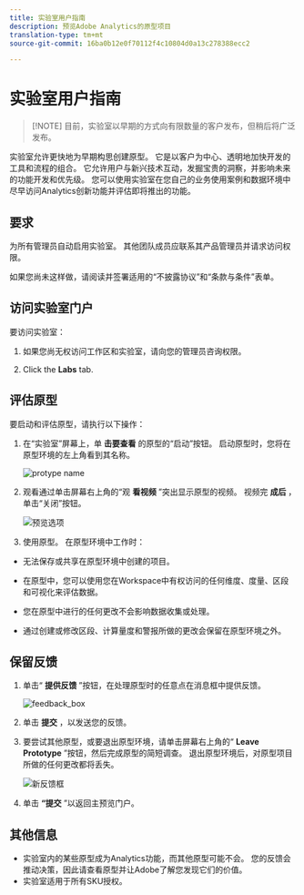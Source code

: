 ```yaml
---
title: 实验室用户指南
description: 预览Adobe Analytics的原型项目
translation-type: tm+mt
source-git-commit: 16ba0b12e0f70112f4c10804d0a13c278388ecc2

---
```




# 实验室用户指南

>[!NOTE] 目前，实验室以早期的方式向有限数量的客户发布，但稍后将广泛发布。

实验室允许更快地为早期构思创建原型。 它是以客户为中心、透明地加快开发的工具和流程的组合。 它允许用户与新兴技术互动，发掘宝贵的洞察，并影响未来的功能开发和优先级。 您可以使用实验室在您自己的业务使用案例和数据环境中尽早访问Analytics创新功能并评估即将推出的功能。

## 要求

为所有管理员自动启用实验室。 其他团队成员应联系其产品管理员并请求访问权限。

如果您尚未这样做，请阅读并签署适用的“不披露协议”和“条款与条件”表单。

## 访问实验室门户

要访问实验室：

1. 如果您尚无权访问工作区和实验室，请向您的管理员咨询权限。

1. Click the **Labs** tab.

## 评估原型

要启动和评估原型，请执行以下操作：

1. 在“实验室”屏幕上，单 **击要查看** 的原型的“启动”按钮。 启动原型时，您将在原型环境的左上角看到其名称。

   ![protype name](https://user-images.githubusercontent.com/29133525/58670566-c03b6c00-82fc-11e9-8b29-ee34260c4024.png)

1. 观看通过单击屏幕右上角的“观 **看视频** ”突出显示原型的视频。 视频完 **成后** ，单击“关闭”按钮。

   ![预览选项](https://user-images.githubusercontent.com/29133525/58670261-a2213c00-82fb-11e9-88db-cc839c98fdab.png)

1. 使用原型。 在原型环境中工作时：

* 无法保存或共享在原型环境中创建的项目。

* 在原型中，您可以使用您在Workspace中有权访问的任何维度、度量、区段和可视化来评估数据。

* 您在原型中进行的任何更改不会影响数据收集或处理。

* 通过创建或修改区段、计算量度和警报所做的更改会保留在原型环境之外。

## 保留反馈

1. 单击“ **提供反馈** ”按钮，在处理原型时的任意点在消息框中提供反馈。

   ![feedback_box](https://user-images.githubusercontent.com/29133525/58670344-f0363f80-82fb-11e9-8824-ec2b41f7187a.png)

1. 单击 **提交** ，以发送您的反馈。

1. 要尝试其他原型，或要退出原型环境，请单击屏幕右上角的“ **Leave Prototype** ”按钮，然后完成原型的简短调查。 退出原型环境后，对原型项目所做的任何更改都将丢失。

   ![新反馈框](https://git.corp.adobe.com/storage/user/26539/files/d067e300-a95e-11e9-9208-74339dafe75e)

1. 单击 **“提交** ”以返回主预览门户。

## 其他信息

* 实验室内的某些原型成为Analytics功能，而其他原型可能不会。 您的反馈会推动决策，因此请查看原型并让Adobe了解您发现它们的价值。
* 实验室适用于所有SKU授权。
